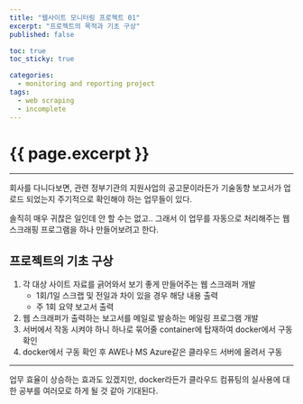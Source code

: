 ```yaml
---
title: "웹사이트 모니터링 프로젝트 01"
excerpt: "프로젝트의 목적과 기초 구상"
published: false

toc: true
toc_sticky: true

categories:
  - monitoring and reporting project
tags:
  - web scraping
  - incomplete
---
```

# {{ page.excerpt }}
---
회사를 다니다보면, 관련 정부기관의 지원사업의 공고문이라든가 기술동향 보고서가 업로드 되었는지 주기적으로 확인해야 하는 업무들이 있다.  

솔직히 매우 귀찮은 일인데 안 할 수는 없고.. 그래서 이 업무를 자동으로 처리해주는 웹 스크래핑 프로그램을 하나 만들어보려고 한다.  

## 프로젝트의 기초 구상
1. 각 대상 사이트 자료를 긁어와서 보기 좋게 만들어주는 웹 스크래퍼 개발
    - 1회/1일 스크랩 및 전일과 차이 있을 경우 해당 내용 출력
    - 주 1회 요약 보고서 출력
2. 웹 스크래퍼가 출력하는 보고서를 메일로 발송하는 메일링 프로그램 개발
3. 서버에서 작동 시켜야 하니 하나로 묶어줄 container에 탑재하여 docker에서 구동 확인
4. docker에서 구동 확인 후 AWE나 MS Azure같은 클라우드 서버에 올려서 구동

---

업무 효율이 상승하는 효과도 있겠지만, docker라든가 클라우드 컴퓨팅의 실사용에 대한 공부를 여러모로 하게 될 것 같아 기대된다.
